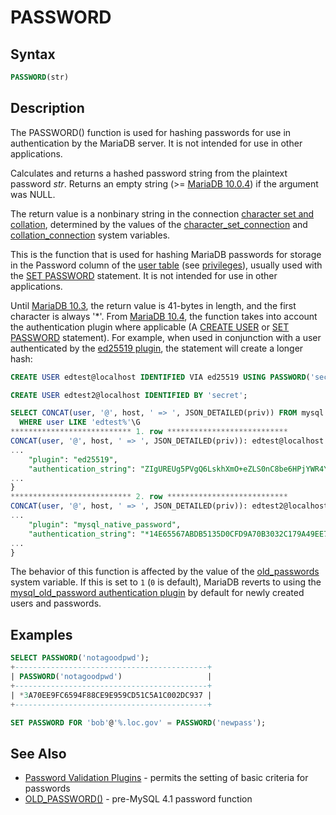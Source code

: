 # PASSWORD

## Syntax

```sql
PASSWORD(str)
```

## Description

The PASSWORD() function is used for hashing passwords for use in authentication by the MariaDB server. It is not intended for use in other applications.

Calculates and returns a hashed password string from the plaintext password <em>str</em>. Returns an empty string (&gt;= [MariaDB 10.0.4](/kb/en/mariadb-1004-release-notes/)) if the argument was NULL.

The return value is a nonbinary string in the connection [character set and collation](/kb/en/data-types-character-sets-and-collations/), determined by the values of the [character_set_connection](/kb/en/server-system-variables/#character_set_connection) and [collation_connection](/kb/en/server-system-variables/#collation_connection) system variables.

This is the function that is used for hashing MariaDB passwords for storage in the Password column of the [user table](/sql-statements-structure/sql-statements/administrative-sql-statements/system-tables/the-mysql-database-tables/mysqluser-table/) (see [privileges](/sql-statements-structure/sql-statements/account-management-sql-commands/grant/)), usually used with the [SET PASSWORD](/sql-statements-structure/sql-statements/account-management-sql-commands/set-password/) statement. It is not intended for use in other applications.

Until [MariaDB 10.3](/kb/en/what-is-mariadb-103/), the return value is 41-bytes in length, and the first character is always '*'. From [MariaDB 10.4](/kb/en/what-is-mariadb-104/), the function takes into account the authentication plugin where applicable (A [CREATE USER](/sql-statements-structure/sql-statements/account-management-sql-commands/create-user/) or [SET PASSWORD](/sql-statements-structure/sql-statements/account-management-sql-commands/set-password/) statement). For example, when used in conjunction with a user authenticated by the [ed25519 plugin](/columns-storage-engines-and-plugins/plugins/authentication-plugins/authentication-plugin-ed25519/), the statement will create a longer hash:

```sql
CREATE USER edtest@localhost IDENTIFIED VIA ed25519 USING PASSWORD('secret');

CREATE USER edtest2@localhost IDENTIFIED BY 'secret';

SELECT CONCAT(user, '@', host, ' => ', JSON_DETAILED(priv)) FROM mysql.global_priv
  WHERE user LIKE 'edtest%'\G
*************************** 1. row ***************************
CONCAT(user, '@', host, ' => ', JSON_DETAILED(priv)): edtest@localhost => {
...
    "plugin": "ed25519",
    "authentication_string": "ZIgUREUg5PVgQ6LskhXmO+eZLS0nC8be6HPjYWR4YJY",
...
}
*************************** 2. row ***************************
CONCAT(user, '@', host, ' => ', JSON_DETAILED(priv)): edtest2@localhost => {
...
    "plugin": "mysql_native_password",
    "authentication_string": "*14E65567ABDB5135D0CFD9A70B3032C179A49EE7",
...
}

```

The behavior of this function is affected by the value of the [old_passwords](/kb/en/server-system-variables/#old_passwords) system variable. If this is set to `1` (`0` is default), MariaDB reverts to using the [mysql_old_password authentication plugin](/columns-storage-engines-and-plugins/plugins/authentication-plugins/authentication-plugin-mysql_old_password/) by default for newly created users and passwords.

## Examples

```sql
SELECT PASSWORD('notagoodpwd');
+-------------------------------------------+
| PASSWORD('notagoodpwd')                   |
+-------------------------------------------+
| *3A70EE9FC6594F88CE9E959CD51C5A1C002DC937 |
+-------------------------------------------+
```

```sql
SET PASSWORD FOR 'bob'@'%.loc.gov' = PASSWORD('newpass');
```

## See Also

- [Password Validation Plugins](/columns-storage-engines-and-plugins/plugins/password-validation-plugins/) - permits the setting of basic criteria for passwords
- [OLD_PASSWORD()](/built-in-functions/secondary-functions/encryption-hashing-and-compression-functions/old_password/) - pre-MySQL 4.1 password function